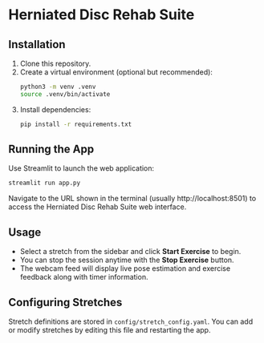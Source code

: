 # Herniated Disc Rehab Suite

## Installation

1. Clone this repository.
2. Create a virtual environment (optional but recommended):
   ```bash
   python3 -m venv .venv
   source .venv/bin/activate
   ```
3. Install dependencies:
   ```bash
   pip install -r requirements.txt
   ```

## Running the App

Use Streamlit to launch the web application:
```bash
streamlit run app.py
```

Navigate to the URL shown in the terminal (usually http://localhost:8501) to access the Herniated Disc Rehab Suite web interface.

## Usage

- Select a stretch from the sidebar and click **Start Exercise** to begin.
- You can stop the session anytime with the **Stop Exercise** button.
- The webcam feed will display live pose estimation and exercise feedback along with timer information.

## Configuring Stretches

Stretch definitions are stored in `config/stretch_config.yaml`. You can add or modify stretches by editing this file and restarting the app.
